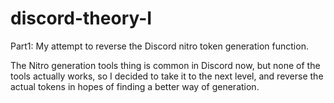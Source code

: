 # discord-theory-I
Part1: My attempt to reverse the Discord nitro token generation function.

The Nitro generation tools thing is common in Discord now, but none of the tools actually works, so I decided to take it to the next level, and reverse the actual tokens in hopes of finding a better way of generation.
